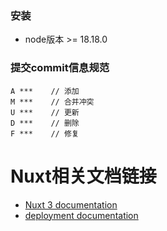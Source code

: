 ### 安装

- node版本 >= 18.18.0

### 提交commit信息规范

```
A ***    // 添加
M ***    // 合并冲突
U ***    // 更新
D ***    // 删除
F ***    // 修复
```

# Nuxt相关文档链接

- [Nuxt 3 documentation](https://nuxt.com/docs/getting-started/introduction)
- [deployment documentation](https://nuxt.com/docs/getting-started/deployment)
